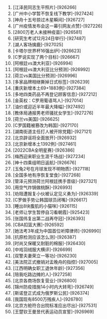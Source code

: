 
1. [江泽民同志生平照片]-[926266]
1. [广州中小学暂不恢复线下教学]-[927424]
1. [神舟十五号掠过木星瞬间]-[926727]
1. [广州疫情发布会这一幕引网友点赞]-[927226]
1. [2800万老人未接种疫苗]-[926581]
1. [研究生考试12月24日举行]-[927487]
1. [湖人客场擒鹿]-[927025]
1. [卡塔尔世界杯16强出炉]-[926623]
1. [C罗说实现了两个目标]-[926667]
1. [阿根廷vs澳大利亚]-[926994]
1. [阿根廷vs澳大利亚比分预测]-[926992]
1. [荷兰vs美国比分预测]-[926996]
1. [多家品牌相继撕掉日式标签]-[926239]
1. [重庆新增本土69+1883例]-[927384]
1. [多地四类药品不再登记顾客信息]-[927212]
1. [金英权：C罗用葡语骂人]-[927014]
1. [油价或迎近半年最大降幅]-[927492]
1. [教体局通报男老师骚扰女学生]-[927276]
1. [荷兰vs美国]-[926625]
1. [C罗国籍被篡改为韩国]-[927170]
1. [湖南街道主任打人被开除党籍]-[927121]
1. [北京辟谣将全面放开]-[926932]
1. [北京新增本土1392例]-[927461]
1. [2022CBA全明星赛]-[926386]
1. [梅西迎来职业生涯千场战]-[927234]
1. [神十四乘组明日返航]-[926676]
1. [玉兔2号在月球发现不明物质]-[927118]
1. [全国多地有序恢复堂食]-[927268]
1. [管泽元预测荷兰阿根廷携手晋级]-[927321]
1. [用空气炸锅做桃酥]-[926993]
1. [劝阻遭报复小伙被认定见义勇为]-[926339]
1. [C罗做手势让韩国球员闭嘴]-[926617]
1. [睡出8块腹肌的小猫咪]-[926115]
1. [老师让学生暂停自习看朝霞]-[925423]
1. [张国伟复出第二战再夺冠]-[926393]
1. [CBA扣篮大赛]-[926592]
1. [她法考3年成为中国首位听障律师]-[926990]
1. [抗原检测应该怎么测]-[926387]
1. [时尚又保暖又耐脏的棉服]-[926430]
1. [中戏羽绒服大横评]-[926699]
1. [双警夫妻荣立一等功]-[926230]
1. [美法院正式撤销对孟晚舟的指控]-[927005]
1. [江西明确女职工退休年龄]-[927356]
1. [陪我吃路边摊的人]-[927258]
1. [北京各商场恢复营业]-[926800]
1. [锦州防疫措施14小时内大转弯]-[926749]
1. [斯诺登正式成为俄罗斯公民]-[926374]
1. [我国现有8500万残疾人]-[926780]
1. [北京方舱符合出院标准应出尽出]-[927531]
1. [王楚钦王曼昱代表运动员宣誓]-[926969]